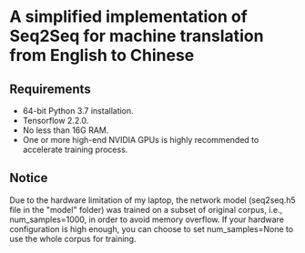 # A simplified implementation of Seq2Seq for machine translation from English to Chinese

## Requirements

- 64-bit Python 3.7 installation.
- Tensorflow 2.2.0.
- No less than 16G RAM.
- One or more high-end NVIDIA GPUs is highly recommended to accelerate training process.

## Notice
Due to the hardware limitation of my laptop, the network model (seq2seq.h5 file in the "model" folder) was trained on a subset of original corpus, i.e., num_samples=1000, in order to avoid memory overflow. If your hardware configuration is high enough, you can choose to set num_samples=None to use the whole corpus for training.
